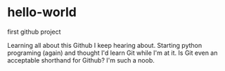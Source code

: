 hello-world
===========

first github project

Learning all about this Github I keep hearing about. Starting python programing (again) and thought I'd learn Git while I'm at it. Is Git even an acceptable shorthand for Github? I'm such a noob.
